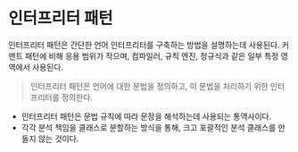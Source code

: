# 인터프리터 패턴
인터프리터 패턴은 간단한 언어 인터프리터를 구축하는 방법을 설명하는데 사용된다. 커맨트 패턴에 비해 응용 범위가 작으며, 컴파일러, 규칙 엔진, 정규식과 같은 일부 특정 영역에서 사용된다.
> 인터프리터 패턴은 언어에 대한 문법을 정의하고, 이 문법을 처리하기 위한 인터프리터를 정의한다.
* 인터프리터 패턴은 문법 규칙에 따라 문장을 해석하는데 사용되는 통역사이다. 
* 각각 분석 책임을 클래스로 분할하는 방식을 통해, 크고 포괄적인 분석 클래스를 만들지 않는 것이다.